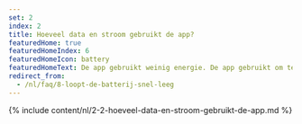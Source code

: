 ```yaml
---
set: 2
index: 2
title: Hoeveel data en stroom gebruikt de app?
featuredHome: true
featuredHomeIndex: 6
featuredHomeIcon: battery
featuredHomeText: De app gebruikt weinig energie. De app gebruikt om te zien of...
redirect_from: 
  - /nl/faq/8-loopt-de-batterij-snel-leeg
---
```

{% include content/nl/2-2-hoeveel-data-en-stroom-gebruikt-de-app.md %}
